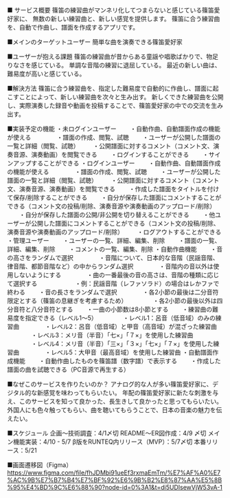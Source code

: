 ■ サービス概要
篠笛の練習曲がマンネリ化してつまらないと感じている篠笛愛好家に、
無数の新しい練習曲と、新しい感覚を提供します。
篠笛に合う練習曲を、自動で作曲し、譜面を作成するアプリです。

■メインのターゲットユーザー
簡単な曲を演奏できる篠笛愛好家

■ユーザーが抱える課題
篠笛の練習曲が昔からある童謡や唱歌ばかりで、物足りなさを感じている。
単調な音階の練習に退屈している。
最近の新しい曲は、難易度が高いと感じている。

■解決方法
篠笛に合う練習曲を、指定した難易度で自動的に作曲し、譜面に起こすことによって、新しい練習曲を次々と生み出す。
新しくできた練習曲を公開し、実際演奏した録音や動画を投稿することで、篠笛愛好家の中での交流を生み出す。

■実装予定の機能
・未ログインユーザー
　　・自動作曲、自動譜面作成の機能が使える
　　　　・譜面の作成、閲覧、試聴
　　・ユーザーが公開した譜面の一覧と詳細（閲覧、試聴）
　　・公開譜面に対するコメント（コメント文、演奏音源、演奏動画）を閲覧できる
　　・ログインすることができる
　　・サインアップすることができる
・ログインユーザー
　　・自動作曲、自動譜面作成の機能が使える
　　　　・譜面の作成、閲覧、試聴
　　・ユーザーが公開した譜面の一覧と詳細（閲覧、試聴）
　　・公開譜面に対するコメント（コメント文、演奏音源、演奏動画）を閲覧できる
　　・作成した譜面をタイトルを付けて保存/削除することができる
　　・自分が保存した譜面にコメントすることができる（コメント文の投稿/削除、演奏音源や演奏動画のアップロード/削除）
　　・自分が保存した譜面の公開/非公開を切り替えることができる
　　・他ユーザーが公開した譜面にコメントすることができる（コメント文の投稿/削除、演奏音源や演奏動画のアップロード/削除）
　　・ログアウトすることができる
・管理ユーザー
　　・ユーザーの一覧、詳細、編集、削除
　　・譜面の一覧、詳細、編集、削除
　　・コメントの一覧、編集、削除
・自動作曲機能
　　・音の高さをランダムで選択
　　　　・音階について、日本的な音階（民謡音階、律音階、都節音階など）の中からランダム選択
　　　　・音階内の音以外は使用しないようにする
　　　　・曲の一番最後の音の高さは、音階の種類に応じて選択する
　　　　　　・例：民謡音階（レファソラド）の場合はレかファで終わる
　　・音の長さをランダムで選択
　　　　・各2小節の最後は二分音符限定とする（篠笛の息継ぎを考慮するため）
　　　　・各2小節の最後以外は四分音符と八分音符とする
　　・一曲の小節数は8小節とする
　　・練習曲の難易度を指定できる（レベル1〜5）
　　　　・レベル1：呂音（低音域）のみの練習曲
　　　　・レベル2：呂音（低音域）と甲音（高音域）が混ざった練習曲
　　　　・レベル3：メリ音（半音）「七×」「７×」を使用した練習曲
　　　　・レベル4：メリ音（半音）「三×」「３×」「七×」「７×」を使用した練習曲
　　　　・レベル5：大甲音（最高音域）を使用した練習曲
・自動譜面作成機能
　　・自動作曲したものを篠笛譜（数字譜）で表示する
　　・作成した譜面の曲を試聴できる（PC音源で再生する）

■なぜこのサービスを作りたいのか？
アナログ的な人が多い篠笛愛好家に、デジタル的な新感覚を味わってもらいたい。
年配の篠笛愛好家に新たな刺激を与え、このサービスを知って良かった、長生きして良かったと思ってもらいたい。
外国人にも色々触ってもらい、曲を聴いてもらうことで、日本の音楽の魅力を伝えたい。

■スケジュール
企画〜技術調査：4/1〆切
README〜ER図作成：4/9 〆切
メイン機能実装：4/10 - 5/7
β版をRUNTEQ内リリース（MVP）：5/7〆切
本番リリース：5/21

■画面遷移図（Figma）
https://www.figma.com/file/fhJDMbi91ueEf3rxmaEmTm/%E7%AF%A0%E7%AC%9B%E7%B7%B4%E7%BF%92%E6%9B%B2%E8%87%AA%E5%8B%95%E4%BD%9C%E6%88%90?node-id=0%3A1&t=di5UDIsewVjW53vA-1

